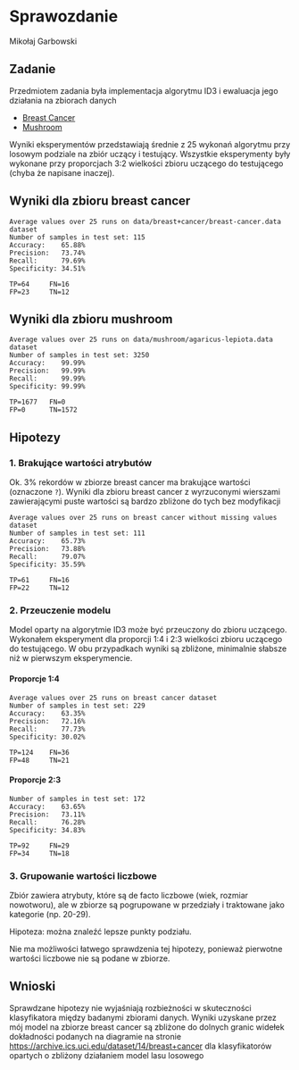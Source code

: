 # Sprawozdanie
Mikołaj Garbowski

## Zadanie
Przedmiotem zadania była implementacja algorytmu ID3 i ewaluacja jego działania na zbiorach danych
* [Breast Cancer](https://archive.ics.uci.edu/dataset/14/breast+cancer)
* [Mushroom](https://archive.ics.uci.edu/dataset/73/mushroom)

Wyniki eksperymentów przedstawiają średnie z 25 wykonań algorytmu przy losowym podziale na zbiór uczący i testujący.
Wszystkie eksperymenty były wykonane przy proporcjach 3:2 wielkości zbioru uczącego do testującego (chyba że napisane inaczej).

## Wyniki dla zbioru breast cancer
```
Average values over 25 runs on data/breast+cancer/breast-cancer.data dataset
Number of samples in test set: 115
Accuracy:    65.88%
Precision:   73.74%
Recall:      79.69%
Specificity: 34.51%

TP=64     FN=16    
FP=23     TN=12    
```


## Wyniki dla zbioru mushroom
```
Average values over 25 runs on data/mushroom/agaricus-lepiota.data dataset
Number of samples in test set: 3250
Accuracy:    99.99%
Precision:   99.99%
Recall:      99.99%
Specificity: 99.99%

TP=1677   FN=0     
FP=0      TN=1572  
```

## Hipotezy

### 1. Brakujące wartości atrybutów
Ok. 3% rekordów w zbiorze breast cancer ma brakujące wartości (oznaczone `?`).
Wyniki dla zbioru breast cancer z wyrzuconymi wierszami zawierającymi puste wartości są bardzo zbliżone do tych bez modyfikacji

```
Average values over 25 runs on breast cancer without missing values dataset
Number of samples in test set: 111
Accuracy:    65.73%
Precision:   73.88%
Recall:      79.07%
Specificity: 35.59%

TP=61     FN=16    
FP=22     TN=12 
```

### 2. Przeuczenie modelu
Model oparty na algorytmie ID3 może być przeuczony do zbioru uczącego.
Wykonałem eksperyment dla proporcji 1:4 i 2:3 wielkości zbioru uczącego do testującego.
W obu przypadkach wyniki są zbliżone, minimalnie słabsze niż w pierwszym eksperymencie.

#### Proporcje 1:4
```
Average values over 25 runs on breast cancer dataset
Number of samples in test set: 229
Accuracy:    63.35%
Precision:   72.16%
Recall:      77.73%
Specificity: 30.02%

TP=124    FN=36    
FP=48     TN=21 
```

#### Proporcje 2:3
```
Number of samples in test set: 172
Accuracy:    63.65%
Precision:   73.11%
Recall:      76.28%
Specificity: 34.83%

TP=92     FN=29    
FP=34     TN=18 
```

### 3. Grupowanie wartości liczbowe
Zbiór zawiera atrybuty, które są de facto liczbowe (wiek, rozmiar nowotworu), 
ale w zbiorze są pogrupowane w przedziały i traktowane jako kategorie (np. 20-29).

Hipoteza: można znaleźć lepsze punkty podziału.

Nie ma możliwości łatwego sprawdzenia tej hipotezy, ponieważ pierwotne wartości liczbowe nie są podane w zbiorze.

## Wnioski
Sprawdzane hipotezy nie wyjaśniają rozbieżności w skuteczności klasyfikatora między badanymi zbiorami danych.
Wyniki uzyskane przez mój model na zbiorze breast cancer są zbliżone do dolnych granic widełek dokładności podanych na diagramie
na stronie https://archive.ics.uci.edu/dataset/14/breast+cancer dla klasyfikatorów opartych o zbliżony działaniem model lasu losowego